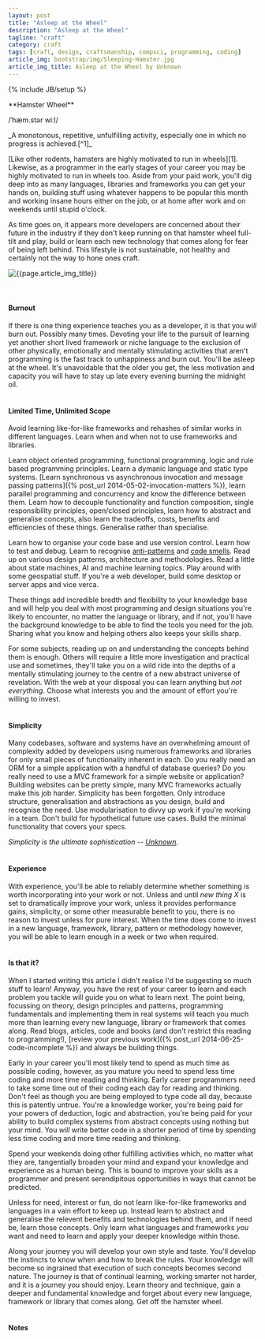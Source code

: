 ```yaml
---
layout: post
title: "Asleep at the Wheel"
description: "Asleep at the Wheel"
tagline: "craft"
category: craft
tags: [craft, design, craftsmanship, compsci, programming, coding]
article_img: bootstrap/img/Sleeping-Hamster.jpg
article_img_title: Asleep at the Wheel by Unknown
---
```

{% include JB/setup %}
<div class="intro">
<div class="intro-txt">
<span markdown="span">
**Hamster Wheel**
</span>

/ˈhæm.stər wiːl/ 

<p>
<span markdown="span">_A monotonous, repetitive, unfulfilling activity, especially one in which no progress is achieved.[^1]_</span>
</p>

<p>
<span markdown="span">[Like other rodents, hamsters are highly motivated to run in wheels][1].</span> Likewise, as a programmer in the early stages of your career you may be highly motivated to run in wheels too. Aside from your paid work, you'll dig deep into as many languages, libraries and frameworks you can get your hands on, building stuff using whatever happens to be popular this month and working insane hours either on the job, or at home after work and on weekends until stupid o'clock.
</p>

<p>
As time goes on, it appears more developers are concerned about their future in the industry if they don't keep running on that hamster wheel full-tilt and play, build or learn each new technology that comes along for fear of being left behind. This lifestyle is not sustainable, not healthy and certainly not the way to hone ones craft.
</p>

</div>
<div class="intro-img-border">
<div class="intro-img-bevel">
<div class="intro-img">
<img class="article-image" title="{{page.article_img_title}}" src="{{ASSET_PATH}}/{{page.article_img}}"/>
</div>
</div>
</div>
</div>
<br/>
<br/>

#### Burnout 
If there is one thing experience teaches you as a developer, it is that you _will_ burn out. Possibly many times. Devoting your life to the pursuit of learning yet another short lived framework or niche language to the exclusion of other physically, emotionally and mentally stimulating activities that aren't programming is the fast track to unhappiness and burn out. You'll be asleep at the wheel. It's unavoidable that the older you get, the less motivation and capacity you will have to stay up late every evening burning the midnight oil.
<br/>
<br/>

#### Limited Time, Unlimited Scope
Avoid learning like-for-like frameworks and rehashes of similar works in different languages. Learn when and when not to use frameworks and libraries.

Learn object oriented programming, functional programming, logic and rule based programming principles. Learn a dymanic language and static type systems. [Learn synchronous vs asynchronous invocation and message passing patterns]({% post_url 2014-05-02-invocation-matters %}), learn parallel programming and concurrency and know the difference between them. Learn how to decouple functionality and function composition, single responsibility principles, open/closed principles, learn how to abstract and generalise concepts, also learn the tradeoffs, costs, benefits and efficiencies of these things. Generalise rather than specialise.

Learn how to organise your code base and use version control. Learn how to test and debug. Learn to recognise [anti-patterns][4] and [code smells][5]. Read up on various design patterns, architecture and methodologies. Read a little about state machines, AI and machine learning topics. Play around with some geospatial stuff. If you're a web developer, build some desktop or server apps and vice verca.

These things add incredible bredth and flexibility to your knowledge base and will help you deal with most programming and design situations you're likely to encounter, no matter the language or library, and if not, you'll have the background knowledge to be able to find the tools you need for the job. Sharing what you know and helping others also keeps your skills sharp.

For some subjects, reading up on and understanding the concepts behind them is enough. Others will require a little more investigation and practical use and sometimes, they'll take you on a wild ride into the depths of a mentally stimulating journey to the centre of a new abstract universe of revelation. With the web at your disposal you can learn anything but _not everything_. Choose what interests you and the amount of effort you're willing to invest.
<br/>
<br/>
 
#### Simplicity
Many codebases, software and systems have an overwhelming amount of complexity added by developers using numerous frameworks and libraries for only small pieces of functionality inherent in each. Do you really need an ORM for a simple application with a handful of database queries? Do you really need to use a MVC framework for a simple website or application? Building websites can be pretty simple, many MVC frameworks actually make this job harder. Simplicity has been forgotten. Only introduce structure, generalisation and abstractions as you design, build and recognise the need. Use modularisation to divvy up work if you're working in a team. Don't build for hypothetical future use cases. Build the minimal functionality that covers your specs.

_Simplicity is the ultimate sophistication_ -- <cite>[Unknown][3]</cite>.
<br/>
<br/>

#### Experience
With experience, you'll be able to reliably determine whether something is worth incorporating into your work or not. Unless and until _new thing X_ is set to dramatically improve your work, unless it provides performance gains, simplicity, or some other measurable benefit to you, there is no reason to invest unless for pure interest. When the time does come to invest in a new language, framework, library, pattern or methodology however, you will be able to learn enough in a week or two when required.
<br/>
<br/>

#### Is that it?
When I started writing this article I didn't realise I'd be suggesting so much stuff to learn! Anyway, you have the rest of your career to learn and each problem you tackle will guide you on what to learn next. The point being, focussing on theory, design principles and patterns, programming fundamentals and implementing them in real systems will teach you much more than learning every new language, library or framework that comes along. Read blogs, articles, code and books (and don't restrict this reading to programming!), [review your previous work]({% post_url 2014-06-25-code-incomplete %}) and always be building things. 

Early in your career you'll most likely tend to spend as much time as possible coding, however, as you mature you need to spend less time coding and more time reading and thinking. Early career programmers need to take some time out of their coding each day for reading and thinking. Don't feel as though you are being employed to type code all day, because this is patently untrue. You're a knowledge worker, you're being paid for your powers of deduction, logic and abstraction, you're being paid for your ability to build complex systems from abstract concepts using nothing but your mind. You _will_ write better code in a shorter period of time by spending less time coding and more time reading and thinking.

Spend your weekends doing other fulfilling activities which, no matter what they are, tangentially broaden your mind and expand your knowledge and experience as a human being. This is bound to improve your skills as a programmer and present serendipitous opportunities in ways that cannot be predicted. 

Unless for need, interest or fun, do not learn like-for-like frameworks and languages in a vain effort to keep up. Instead learn to abstract and generalise the relevent benefits and technologies behind them, and if need be, learn those concepts. Only learn what languages and frameworks _you_ want and need to learn and apply your deeper knowledge within those.

Along your journey you will develop your own style and taste. You'll develop the instincts to know when and how to break the rules. Your knowledge will become so ingrained that execution of such concepts becomes second nature. The journey is that of continual learning, working smarter not harder, and it is a journey you should enjoy. Learn theory and technique, gain a deeper and fundamental knowledge and forget about every new language, framework or library that comes along. Get off the hamster wheel.
<br/>
<br/>



 













[1]:http://en.wikipedia.org/wiki/Hamster_wheel
[2]:http://en.wiktionary.org/wiki/hamster_wheel
[3]:http://en.wikipedia.org/wiki/Simplicity
[4]:http://c2.com/cgi/wiki?AntiPattern
[5]:http://c2.com/cgi/wiki?CodeSmell

#### Notes
[^1]:[http://en.wiktionary.org/wiki/hamster_wheel][2]